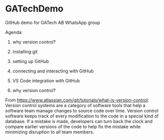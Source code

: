 # GATechDemo
GitHub demo for GATech AB WhatsApp group

Agenda: 
1) why version control?
2) installing git 
3) setting up GitHub
4) connecting and interacting with GitHub 
5) VS Code integration with GitHub


1) why version control?

From https://www.atlassian.com/git/tutorials/what-is-version-control:  
Version control systems are a category of software tools that help a software team manage changes to source code over time. Version control software keeps track of every modification to the code in a special kind of database. If a mistake is made, developers can turn back the clock and compare earlier versions of the code to help fix the mistake while minimizing disruption to all team members.
